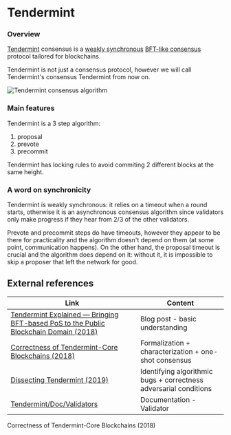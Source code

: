 # Tendermint

### Overview

[Tendermint](https://tendermint.com/) consensus is a [weakly synchronous](../../../vocabulary/network-partion-synchronicity.md) [BFT-like consensus](../../consensus-families/practical-byzantine-fault-tolerance-pbft.md) protocol tailored for blockchains.

Tendermint is not just a consensus protocol, however we will call Tendermint's consensus Tendermint from now on.

![Tendermint consensus algorithm](../../../.gitbook/assets/Overview\(1\).png)

### Main features

Tendermint is a 3 step algorithm:

1. proposal
2. prevote
3. precommit

Tendermint has locking rules to avoid commiting 2 different blocks at the same height.

### A word on synchronicity

Tendermint is weakly synchronous: it relies on a timeout when a round starts, otherwise it is an asynchronous consensus algorithm since validators only make progress if they hear from 2/3 of the other validators.

Prevote and precommit steps do have timeouts, however they appear to be there for practicality and the algorithm doesn't depend on them (at some point, communication happens). On the other hand, the proposal timeout is crucial and the algorithm does depend on it: without it, it is impossible to skip a proposer that left the network for good.

## External references

| Link                                                                                                                                                                                                         | Content                                                           |
| ------------------------------------------------------------------------------------------------------------------------------------------------------------------------------------------------------------ | ----------------------------------------------------------------- |
| [Tendermint Explained — Bringing BFT-based PoS to the Public Blockchain Domain (2018)](https://blog.cosmos.network/tendermint-explained-bringing-bft-based-pos-to-the-public-blockchain-domain-f22e274a0fdb) | Blog post - basic understanding                                   |
| [Correctness of Tendermint-Core Blockchains (2018)](https://drops.dagstuhl.de/opus/volltexte/2018/10076/pdf/LIPIcs-OPODIS-2018-16.pdf)                                                                       | Formalization + characterization + one-shot consensus             |
| [Dissecting Tendermint (2019)](https://hal.archives-ouvertes.fr/hal-01881212/document)                                                                                                                       | Identifying algorithmic bugs + correctness adversarial conditions |
| [Tendermint/Doc/Validators](https://docs.tendermint.com/master/nodes/validators.html)                                                                                                                        | Documentation - Validator                                         |

Correctness of Tendermint-Core Blockchains (2018)
